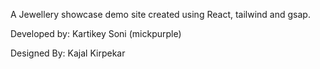 A Jewellery showcase demo site created using React, tailwind and gsap.


Developed by: Kartikey Soni (mickpurple)

Designed By: Kajal Kirpekar
